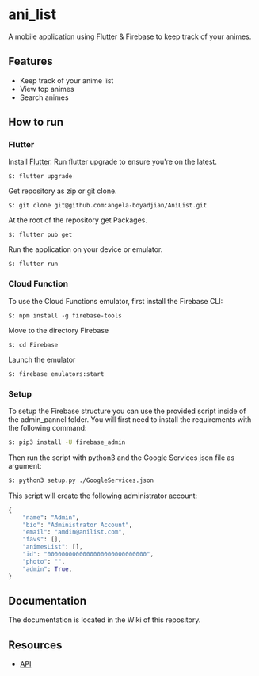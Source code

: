 # ani_list

A mobile application using Flutter & Firebase to keep track of your animes.

## Features

* Keep track of your anime list
* View top animes
* Search animes

## How to run 

### Flutter
Install [Flutter](https://flutter.dev/docs/get-started/install). 
Run flutter upgrade to ensure you're on the latest. 
```shell
$: flutter upgrade
```
Get repository as zip or git clone.
```shell
$: git clone git@github.com:angela-boyadjian/AniList.git
```
At the root of the repository get Packages.
```shell
$: flutter pub get
```
Run the application on your device or emulator.
```shell
$: flutter run
```

### Cloud Function
To use the Cloud Functions emulator, first install the Firebase CLI:
```shell
$: npm install -g firebase-tools
```

Move to the directory Firebase
```shell
$: cd Firebase
```
Launch the emulator
```shell
$: firebase emulators:start
```
### Setup
To setup the Firebase structure you can use the provided script inside of the
admin_pannel folder. You will first need to install the requirements with the
following command:
```bash
$: pip3 install -U firebase_admin
```
Then run the script with python3 and the Google Services json file as argument:
```bash
$: python3 setup.py ./GoogleServices.json
```
This script will create the following administrator account:
```python
{
	"name": "Admin",
	"bio": "Administrator Account",
	"email": "amdin@anilist.com",
	"favs": [],
	"animesList": [],
	"id": "0000000000000000000000000000",
	"photo": "",
	"admin": True,
}
```
## Documentation
The documentation is located in the Wiki of this repository.

## Resources

* [API](https://jikan.docs.apiary.io/#)
